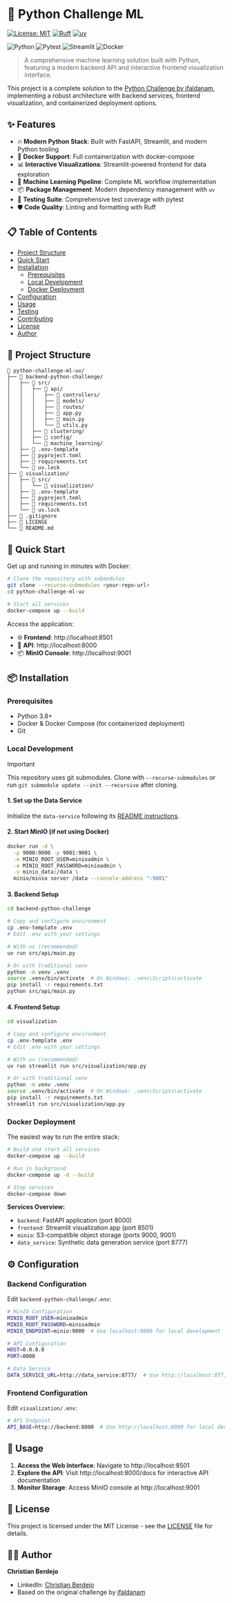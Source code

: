 # 🐍 Python Challenge ML

[![License: MIT](https://img.shields.io/badge/License-MIT-yellow.svg)](https://opensource.org/licenses/MIT)
[![Ruff](https://img.shields.io/endpoint?url=https://raw.githubusercontent.com/astral-sh/ruff/main/assets/badge/v2.json)](https://github.com/astral-sh/ruff)
[![uv](https://img.shields.io/endpoint?url=https://raw.githubusercontent.com/astral-sh/uv/main/assets/badge/v0.json)](https://github.com/astral-sh/uv)

![Python](https://img.shields.io/badge/python-3670A0?style=for-the-badge&logo=python&logoColor=ffdd54)
![Pytest](https://img.shields.io/badge/pytest-%23ffffff.svg?style=for-the-badge&logo=pytest&logoColor=2f9fe3)
![Streamlit](https://img.shields.io/badge/Streamlit-%23FE4B4B.svg?style=for-the-badge&logo=streamlit&logoColor=white)
![Docker](https://img.shields.io/badge/docker-%230db7ed.svg?style=for-the-badge&logo=docker&logoColor=white)

> A comprehensive machine learning solution built with Python, featuring a modern backend API and interactive frontend visualization interface.

This project is a complete solution to the [Python Challenge by jfaldanam](https://github.com/jfaldanam/py_challenge), implementing a robust architecture with backend services, frontend visualization, and containerized deployment options.

## ✨ Features

- 🔥 **Modern Python Stack**: Built with FastAPI, Streamlit, and modern Python tooling
- 🐳 **Docker Support**: Full containerization with docker-compose
- 📊 **Interactive Visualizations**: Streamlit-powered frontend for data exploration
- 🔧 **Machine Learning Pipeline**: Complete ML workflow implementation
- 📦 **Package Management**: Modern dependency management with `uv`
- 🧪 **Testing Suite**: Comprehensive test coverage with pytest
- 🛡️ **Code Quality**: Linting and formatting with Ruff

## 📋 Table of Contents

- [Project Structure](#-project-structure)
- [Quick Start](#-quick-start)
- [Installation](#-installation)
  - [Prerequisites](#prerequisites)
  - [Local Development](#local-development)
  - [Docker Deployment](#docker-deployment)
- [Configuration](#-configuration)
- [Usage](#-usage)
- [Testing](#-testing)
- [Contributing](#-contributing)
- [License](#-license)
- [Author](#-author)

## 📂 Project Structure

```
📁 python-challenge-ml-uv/
├── 📁 backend-python-challenge/
│   ├── 📁 src/
│   │   ├── 📁 api/
│   │   │   ├── 📁 controllers/
│   │   │   ├── 📁 models/
│   │   │   ├── 📁 routes/
│   │   │   ├── 📄 app.py
│   │   │   ├── 📄 main.py
│   │   │   └── 📄 utils.py
│   │   ├── 📁 clustering/
│   │   ├── 📁 config/
│   │   └── 📁 machine_learning/
│   ├── 📄 .env-template
│   ├── 📄 pyproject.toml
│   ├── 📄 requirements.txt
│   └── 📄 uv.lock
├── 📁 visualization/
│   ├── 📁 src/
│   │   └── 📁 visualization/
│   ├── 📄 .env-template
│   ├── 📄 pyproject.toml
│   ├── 📄 requirements.txt
│   └── 📄 uv.lock
├── 📄 .gitignore
├── 📄 LICENSE
└── 📄 README.md
```

## 🚀 Quick Start

Get up and running in minutes with Docker:

```bash
# Clone the repository with submodules
git clone --recurse-submodules <your-repo-url>
cd python-challenge-ml-uv

# Start all services
docker-compose up --build
```

Access the application:
- 🌐 **Frontend**: http://localhost:8501
- 🔧 **API**: http://localhost:8000
- 📦 **MinIO Console**: http://localhost:9001

## 📦 Installation

### Prerequisites

- Python 3.8+
- Docker & Docker Compose (for containerized deployment)
- Git

### Local Development

> [!IMPORTANT]
> This repository uses git submodules. Clone with `--recurse-submodules` or run `git submodule update --init --recursive` after cloning.

#### 1. Set up the Data Service

Initialize the `data-service` following its [README instructions](https://github.com/jfaldanam/py_challenge/blob/master/data-service/README.md).

#### 2. Start MinIO (if not using Docker)

```bash
docker run -d \
  -p 9000:9000 -p 9001:9001 \
  -e MINIO_ROOT_USER=minioadmin \
  -e MINIO_ROOT_PASSWORD=minioadmin \
  -v minio_data:/data \
  minio/minio server /data --console-address ":9001"
```

#### 3. Backend Setup

```bash
cd backend-python-challenge

# Copy and configure environment
cp .env-template .env
# Edit .env with your settings

# With uv (recommended)
uv run src/api/main.py

# Or with traditional venv
python -m venv .venv
source .venv/bin/activate  # On Windows: .venv\Scripts\activate
pip install -r requirements.txt
python src/api/main.py
```

#### 4. Frontend Setup

```bash
cd visualization

# Copy and configure environment
cp .env-template .env
# Edit .env with your settings

# With uv (recommended)
uv run streamlit run src/visualization/app.py

# Or with traditional venv
python -m venv .venv
source .venv/bin/activate  # On Windows: .venv\Scripts\activate
pip install -r requirements.txt
streamlit run src/visualization/app.py
```

### Docker Deployment

The easiest way to run the entire stack:

```bash
# Build and start all services
docker-compose up --build

# Run in background
docker-compose up -d --build

# Stop services
docker-compose down
```

**Services Overview:**
- `backend`: FastAPI application (port 8000)
- `frontend`: Streamlit visualization app (port 8501)
- `minio`: S3-compatible object storage (ports 9000, 9001)
- `data_service`: Synthetic data generation service (port 8777)

## ⚙️ Configuration

### Backend Configuration

Edit `backend-python-challenge/.env`:

```bash
# MinIO Configuration
MINIO_ROOT_USER=minioadmin
MINIO_ROOT_PASSWORD=minioadmin
MINIO_ENDPOINT=minio:9000  # Use localhost:9000 for local development

# API Configuration
HOST=0.0.0.0
PORT=8000

# Data Service
DATA_SERVICE_URL=http://data_service:8777/  # Use http://localhost:8777/ for local
```

### Frontend Configuration

Edit `visualization/.env`:

```bash
# API Endpoint
API_BASE=http://backend:8000  # Use http://localhost:8000 for local development
```

## 🎯 Usage

1. **Access the Web Interface**: Navigate to http://localhost:8501
2. **Explore the API**: Visit http://localhost:8000/docs for interactive API documentation
3. **Monitor Storage**: Access MinIO console at http://localhost:9001


## 📄 License

This project is licensed under the MIT License - see the [LICENSE](LICENSE) file for details.

## 👨‍💻 Author

**Christian Berdejo**
- LinkedIn: [Christian Berdejo](https://www.linkedin.com/in/christian-berdejo-63073728b/?locale=en_US)
- Based on the original challenge by [jfaldanam](https://github.com/jfaldanam/py_challenge)
